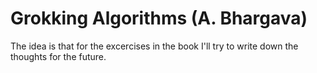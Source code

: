 # Grokking Algorithms (A. Bhargava)

The idea is that for the excercises in the book I'll try to write down the thoughts for the future. 

